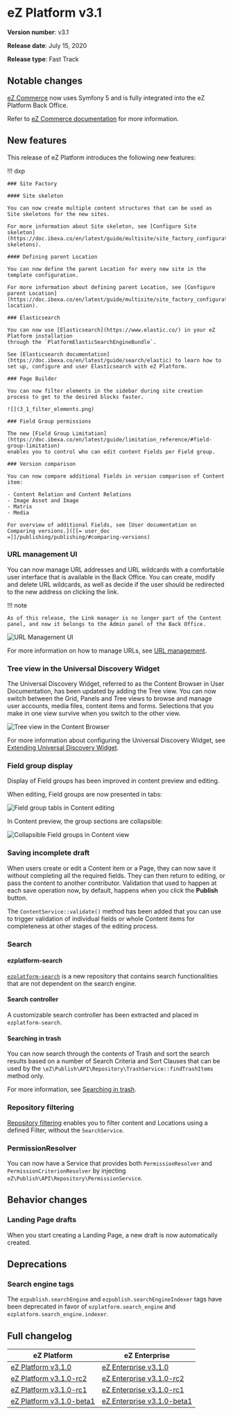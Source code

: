 <!-- vale VariablesVersion = NO -->

# eZ Platform v3.1

**Version number**: v3.1

**Release date**: July 15, 2020

**Release type**: Fast Track

## Notable changes

[eZ Commerce](https://github.com/ezsystems/ezcommerce) now uses Symfony 5 and is fully integrated into the eZ Platform Back Office.

Refer to [eZ Commerce documentation](https://doc.ezplatform.com/projects/ezcommerce/en/latest/) for more information.

## New features

This release of eZ Platform introduces the following new features:

!!! dxp

    ### Site Factory

    #### Site skeleton

    You can now create multiple content structures that can be used as Site skeletons for the new sites.

    For more information about Site skeleton, see [Configure Site skeleton](https://doc.ibexa.co/en/latest/guide/multisite/site_factory_configuration/#site-skeletons).

    #### Defining parent Location

    You can now define the parent Location for every new site in the template configuration.

    For more information about defining parent Location, see [Configure parent Location](https://doc.ibexa.co/en/latest/guide/multisite/site_factory_configuration/#parent-location).
    
    ### Elasticsearch
    
    You can now use [Elasticsearch](https://www.elastic.co/) in your eZ Platform installation
    through the `PlatformElasticSearchEngineBundle`.
    
    See [Elasticsearch documentation](https://doc.ibexa.co/en/latest/guide/search/elastic) to learn how to set up, configure and user Elasticsearch with eZ Platform.
    
    ### Page Builder
    
    You can now filter elements in the sidebar during site creation process to get to the desired blocks faster.

    ![](3_1_filter_elements.png)

    ### Field Group permissions

    The new [Field Group Limitation](https://doc.ibexa.co/en/latest/guide/limitation_reference/#field-group-limitation)
    enables you to control who can edit content Fields per Field group.
    
    ### Version comparison
    
    You can now compare additional Fields in version comparison of Content item:
    
    - Content Relation and Content Relations
    - Image Asset and Image
    - Matrix
    - Media
    
    For overview of additional Fields, see [User documentation on Comparing versions.]([[= user_doc =]]/publishing/publishing/#comparing-versions)
    
### URL management UI

You can now manage URL addresses and URL wildcards with a comfortable user interface that is available in the Back Office. You can create, modify and delete URL wildcards, as well as decide if the user should be redirected to the new address on clicking the link.

!!! note

    As of this release, the Link manager is no longer part of the Content panel, and now it belongs to the Admin panel of the Back Office.

![URL Management UI](3_1_URL_Management.png "URL Management UI")

For more information on how to manage URLs, see [URL management](https://doc.ibexa.co/en/latest/guide/url_management).

### Tree view in the Universal Discovery Widget

The Universal Discovery Widget, referred to as the Content Browser in User Documentation, has been updated by adding the Tree view.
You can now switch between the Grid, Panels and Tree views to browse and manage user accounts, media files, content items and forms.
Selections that you make in one view survive when you switch to the other view.

![Tree view in the Content Browser](3_1_Content_browser_Tree_view.png "Tree view in Content Browser")

For more information about configuring the Universal Discovery Widget, see [Extending Universal Discovery Widget](https://doc.ibexa.co/en/latest/extending/extending_udw).

### Field group display

Display of Field groups has been improved in content preview and editing.

When editing, Field groups are now presented in tabs:

![Field group tabls in Content editing](3.1_collapsible_fields_edit.png)

In Content preview, the group sections are collapsible:

![Collapsible Field groups in Content view](3.1_collapsible_fields.png)

### Saving incomplete draft

When users create or edit a Content item or a Page, they can now save it without completing all the required fields.
They can then return to editing, or pass the content to another contributor.
Validation that used to happen at each save operation now, by default, happens when you click the **Publish** button.

The `ContentService::validate()` method has been added that you can use to trigger validation of individual fields 
or whole Content items for completeness at other stages of the editing process.

### Search

#### ezplatform-search

[`ezplatform-search`](https://github.com/ezsystems/ezplatform-search) is a new repository
that contains search functionalities that are not dependent on the search engine.

#### Search controller

A customizable search controller has been extracted and placed in `ezplatform-search`.

#### Searching in trash

You can now search through the contents of Trash and sort the search results based on a number of Search Criteria and Sort Clauses that can be used by the `\eZ\Publish\API\Repository\TrashService::findTrashItems` method only.

For more information, see [Searching in trash](https://doc.ibexa.co/en/latest/api/public_php_api_search/#searching-in-trash).

### Repository filtering

[Repository filtering](https://doc.ibexa.co/en/latest/api/public_php_api_search/#repository-filtering) enables you to filter content and Locations using a defined Filter,
without the `SearchService`.

### PermissionResolver

You can now have a Service that provides both `PermissionResolver` and `PermissionCriterionResolver` by injecting `eZ\Publish\API\Repository\PermissionService`.

## Behavior changes

### Landing Page drafts

When you start creating a Landing Page, a new draft is now automatically created.

## Deprecations

### Search engine tags

The `ezpublish.searchEngine` and `ezpublish.searchEngineIndexer` tags have been deprecated
in favor of `ezplatform.search_engine` and `ezplatform.search_engine.indexer`.

## Full changelog

| eZ Platform  | eZ Enterprise  |
|--------------|------------|
| [eZ Platform v3.1.0](https://github.com/ezsystems/ezplatform/releases/tag/v3.1.0) | [eZ Enterprise v3.1.0](https://github.com/ezsystems/ezplatform-ee/releases/tag/v3.1.0) |
| [eZ Platform v3.1.0-rc2](https://github.com/ezsystems/ezplatform/releases/tag/v3.1.0-rc2) | [eZ Enterprise v3.1.0-rc2](https://github.com/ezsystems/ezplatform-ee/releases/tag/v3.1.0-rc2) |
| [eZ Platform v3.1.0-rc1](https://github.com/ezsystems/ezplatform/releases/tag/v3.1.0-rc1) | [eZ Enterprise v3.1.0-rc1](https://github.com/ezsystems/ezplatform-ee/releases/tag/v3.1.0-rc1) |
| [eZ Platform v3.1.0-beta1](https://github.com/ezsystems/ezplatform/releases/tag/v3.1.0-beta1) | [eZ Enterprise v3.1.0-beta1](https://github.com/ezsystems/ezplatform-ee/releases/tag/v3.1.0-beta1) |
